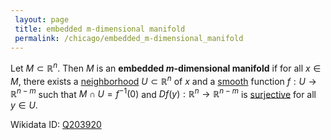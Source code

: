 ```yaml
---
 layout: page
 title: embedded m-dimensional manifold
 permalink: /chicago/embedded_m-dimensional_manifold
---
```

Let $M\subset\mathbb R^n$. Then $M$ is an **embedded $m$-dimensional manifold** if for all $x\in M$, there exists a [neighborhood](https://mathgloss.github.io/MathGloss/chicago/neighborhood) $U \subset\mathbb R^n$ of $x$ and a [smooth](https://mathgloss.github.io/MathGloss/chicago/smooth) function $f:U\to\mathbb R^{n-m}$  such that $M\cap U = f^{-1}(0)$ and $Df(y):\mathbb R^n\to\mathbb R^{n-m}$ is [surjective](https://mathgloss.github.io/MathGloss/chicago/surjective) for all $y \in U$.

Wikidata ID: [Q203920](https://www.wikidata.org/wiki/Q203920)